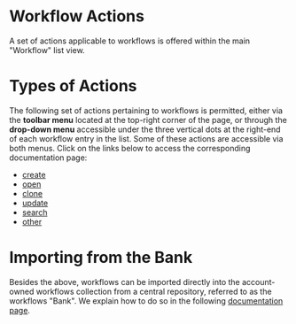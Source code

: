 # Workflow Actions

A set of actions applicable to workflows is offered within the main "Workflow" list view.

# Types of Actions

The following set of actions pertaining to workflows is permitted, either via the **toolbar menu** located at the top-right corner of the page, or through the **drop-down menu** accessible under the three vertical dots at the right-end of each workflow entry in the list. Some of these actions are accessible via both menus. Click on the links below to access the corresponding documentation page:

- [create](/workflows/actions/create.md)
- [open](/workflows/actions/open.md)
- [clone](/workflows/actions/clone.md)
- [update](/workflows/actions/updating-workflows.md)
- [search](/workflows/actions/searching.md)
- [other](/workflows/actions/other-actions.md)
                                          
# Importing from the Bank

Besides the above, workflows can be imported directly into the account-owned workflows collection from a central repository, referred to as the workflows "Bank". We explain how to do so in the following [documentation page](bank.md). 
